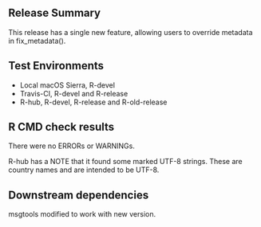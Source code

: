 ## Release Summary

This release has a single new feature, allowing users to override metadata in 
fix_metadata().

## Test Environments

* Local macOS Sierra, R-devel
* Travis-CI, R-devel and R-release
* R-hub, R-devel, R-release and R-old-release

## R CMD check results

There were no ERRORs or WARNINGs.

R-hub has a NOTE that it found some marked UTF-8 strings. These are country names and are intended to be UTF-8.

## Downstream dependencies

msgtools modified to work with new version.
